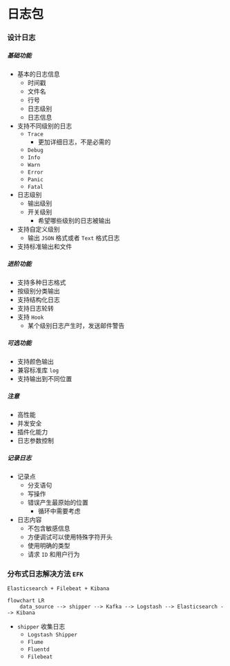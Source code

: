 # 日志包

### 设计日志

##### 基础功能

- 基本的日志信息
    - 时间戳
    - 文件名
    - 行号
    - 日志级别
    - 日志信息
- 支持不同级别的日志
    - `Trace`
        - 更加详细日志，不是必需的
    - `Debug`
    - `Info`
    - `Warn`
    - `Error`
    - `Panic`
    - `Fatal`
- 日志级别
    - 输出级别
    - 开关级别
        - 希望哪些级别的日志被输出
- 支持自定义级别
    - 输出 `JSON` 格式或者 `Text` 格式日志
- 支持标准输出和文件

##### 进阶功能

- 支持多种日志格式
- 按级别分类输出
- 支持结构化日志
- 支持日志轮转
- 支持 `Hook`
    - 某个级别日志产生时，发送邮件警告

##### 可选功能

- 支持颜色输出
- 兼容标准库 `log`
- 支持输出到不同位置

##### 注意

- 高性能
- 并发安全
- 插件化能力
- 日志参数控制

##### 记录日志

- 记录点
    - 分支语句
    - 写操作
    - 错误产生最原始的位置
        - 循环中需要考虑
- 日志内容
    - 不包含敏感信息
    - 方便调试可以使用特殊字符开头
    - 使用明确的类型
    - 请求 `ID` 和用户行为

### 分布式日志解决方法 `EFK`

`Elasticsearch + Filebeat + Kibana`
```mermaid
flowchart LR
    data_source --> shipper --> Kafka --> Logstash --> Elasticsearch --> Kibana
```

- `shipper` 收集日志
  - `Logstash Shipper`
  - `Flume`
  - `Fluentd`
  - `Filebeat`